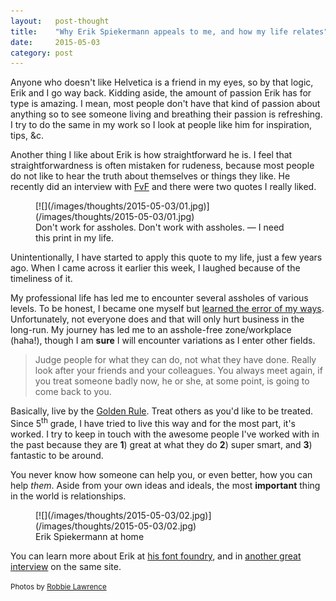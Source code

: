 ```yaml
---
layout:   post-thought
title:    "Why Erik Spiekermann appeals to me, and how my life relates"
date:     2015-05-03
category: post
---
```


Anyone who doesn't like Helvetica is a friend in my eyes, so by that logic, Erik and I go way back. Kidding aside, the amount of passion Erik has for type is amazing. I mean, most people don't have that kind of passion about anything so to see someone living and breathing their passion is refreshing. I try to do the same in my work so I look at people like him for inspiration, tips, &c.

Another thing I like about Erik is how straightforward he is. I feel that straightforwardness is often mistaken for rudeness, because most people do not like to hear the truth about themselves or things they like. He recently did an interview with [FvF](http://www.freundevonfreunden.com/interviews/erik-spiekermann) and there were two quotes I really liked.



<figure>
  [![](/images/thoughts/2015-05-03/01.jpg)](/images/thoughts/2015-05-03/01.jpg)
  <figcaption>Don't work for assholes. Don't work with assholes. — I need this print in my life.</figcaption>
</figure>

Unintentionally, I have started to apply this quote to my life, just a few years ago. When I came across it earlier this week, I laughed because of the timeliness of it.

My professional life has led me to encounter several assholes of various levels. To be honest, I became one myself but [learned the error of my ways](/thoughts/post/the-importance-of-process). Unfortunately, not everyone does and that will only hurt business in the long-run. My journey has led me to an asshole-free zone/workplace (haha!), though I am **sure** I will encounter variations as I enter other fields.



> Judge people for what they can do, not what they have done. Really look after your friends and your colleagues. You always meet again, if you treat someone badly now, he or she, at some point, is going to come back to you.

Basically, live by the [Golden Rule](http://en.wikipedia.org/wiki/Golden_Rule). Treat others as you'd like to be treated. Since 5<sup>th</sup> grade, I have tried to live this way and for the most part, it's worked. I try to keep in touch with the awesome people I've worked with in the past because they are **1**) great at what they do **2**) super smart, and **3**) fantastic to be around.

You never know how someone can help you, or even better, how you can help *them*. Aside from your own ideas and ideals, the most **important** thing in the world is relationships.

<figure>
  [![](/images/thoughts/2015-05-03/02.jpg)](/images/thoughts/2015-05-03/02.jpg)
  <figcaption>Erik Spiekermann at home</figcaption>
</figure>

You can learn more about Erik at [his font foundry](https://www.fontfont.com/designers/erik-spiekermann), and in [another great interview](https://www.fontfont.com/news/at-home-with-erik-spiekermann) on the same site.

<small>Photos by [Robbie Lawrence](http://robbie-lawrence.com)</small>